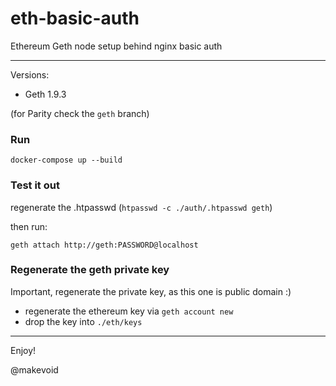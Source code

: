# eth-basic-auth

Ethereum Geth node setup behind nginx basic auth

---

Versions:

- Geth 1.9.3

(for Parity check the `geth` branch)


### Run

    docker-compose up --build


### Test it out

regenerate the .htpasswd (`htpasswd -c ./auth/.htpasswd geth`)

then run:

    geth attach http://geth:PASSWORD@localhost


### Regenerate the geth private key

Important, regenerate the private key, as this one is public domain :)

- regenerate the ethereum key via `geth account new`
- drop the key into `./eth/keys`

---

Enjoy!

@makevoid
